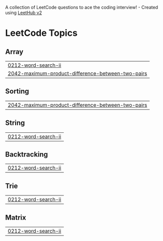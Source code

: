 A collection of LeetCode questions to ace the coding interview! - Created using [LeetHub v2](https://github.com/arunbhardwaj/LeetHub-2.0)
<!---LeetCode Topics Start-->
# LeetCode Topics
## Array
|  |
| ------- |
| [0212-word-search-ii](https://github.com/n0l3r/leetcode/tree/master/0212-word-search-ii) |
| [2042-maximum-product-difference-between-two-pairs](https://github.com/n0l3r/leetcode/tree/master/2042-maximum-product-difference-between-two-pairs) |
## Sorting
|  |
| ------- |
| [2042-maximum-product-difference-between-two-pairs](https://github.com/n0l3r/leetcode/tree/master/2042-maximum-product-difference-between-two-pairs) |
## String
|  |
| ------- |
| [0212-word-search-ii](https://github.com/n0l3r/leetcode/tree/master/0212-word-search-ii) |
## Backtracking
|  |
| ------- |
| [0212-word-search-ii](https://github.com/n0l3r/leetcode/tree/master/0212-word-search-ii) |
## Trie
|  |
| ------- |
| [0212-word-search-ii](https://github.com/n0l3r/leetcode/tree/master/0212-word-search-ii) |
## Matrix
|  |
| ------- |
| [0212-word-search-ii](https://github.com/n0l3r/leetcode/tree/master/0212-word-search-ii) |
<!---LeetCode Topics End-->
